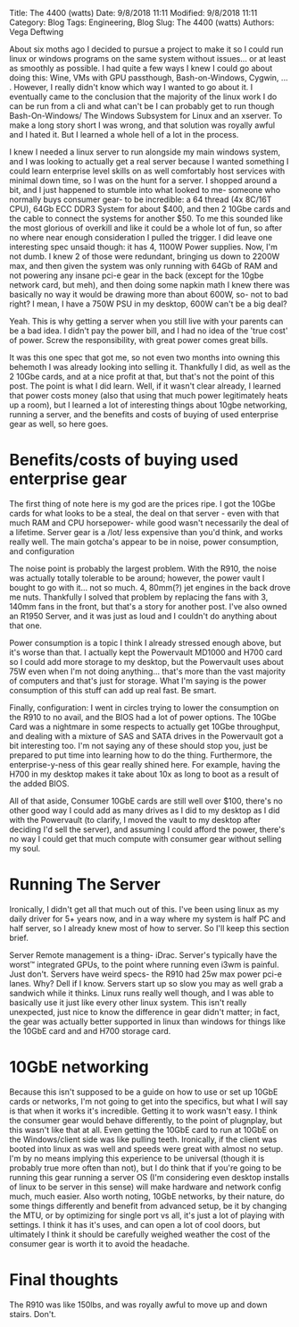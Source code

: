 Title: The 4400 (watts)
Date: 9/8/2018 11:11
Modified: 9/8/2018 11:11
Category: Blog
Tags: Engineering, Blog
Slug: The 4400 (watts)
Authors: Vega Deftwing

About six moths ago I decided to pursue a project to make it so I could run linux or windows programs on the same system without issues... or at least as smoothly as possible. I had quite a few ways I knew I could go about doing this: Wine, VMs with GPU passthough, Bash-on-Windows, Cygwin, ... . However, I really didn't know which way I wanted to go about it. I eventually came to the conclusion that the majority of the linux work I do can be run from a cli and what can't be I can probably get to run though Bash-On-Windows/ The Windows Subsystem for Linux and an xserver. To make a long story short I was wrong, and that solution was royally awful and I hated it. But I learned a whole hell of a lot in the process.

I knew I needed a linux server to run alongside my main windows system, and I was looking to actually get a real server because I wanted something I could learn enterprise level skills on as well comfortably host services with minimal down time, so I was on the hunt for a server. I shopped around a bit, and I just happened to stumble into what looked to me- someone who normally buys consumer gear- to be incredible: a 64 thread (4x 8C/16T CPU), 64Gb ECC DDR3 System for about $400, and then 2 10Gbe cards and the cable to connect the systems for another $50. To me this sounded like the most glorious of overkill and like it could be a whole lot of fun, so after no where near enough consideration I pulled the trigger. I did leave one interesting spec unsaid though: it has 4, 1100W Power supplies. Now, I'm not dumb. I knew 2 of those were redundant, bringing us down to 2200W max, and then given the system was only running with 64Gb of RAM and not powering any insane pci-e gear in the back (except for the 10gbe network card, but meh), and then doing some napkin math I knew there was basically no way it would be drawing more than about 600W, so- not to bad right? I mean, I have a 750W PSU in my desktop, 600W can't be a big deal?

Yeah. This is why getting a server when you still live with your parents can be a bad idea. I didn't pay the power bill, and I had no idea of the 'true cost' of power. Screw the responsibility, with great power comes great bills.

It was this one spec that got me, so not even two months into owning this behemoth I was already looking into selling it. Thankfully I did, as well as the 2 10Gbe cards, and at a nice profit at that, but that's not the point of this post. The point is what I did learn. Well, if it wasn't clear already, I learned that power costs money (also that using that much power legitimately heats up a room), but I learned a lot of interesting things about 10gbe networking, running a server, and the benefits and costs of buying of used enterprise gear as well, so here goes.

# Benefits/costs of buying used enterprise gear

The first thing of note here is my god are the prices ripe. I got the 10Gbe cards for what looks to be a steal, the deal on that server - even with that much RAM and CPU horsepower- while good wasn't necessarily the deal of a lifetime. Server gear is a /lot/ less expensive than you'd think, and works really well. The main gotcha's appear to be in noise, power consumption, and configuration

The noise point is probably the largest problem. With the R910, the noise was actually totally tolerable to be around; however, the power vault I bought to go with it... not so much. 4, 80mm(?) jet engines in the back drove me nuts. Thankfully I solved that problem by replacing the fans with 3, 140mm fans in the front, but that's a story for another post. I've also owned an R1950 Server, and it was just as loud and I couldn't do anything about that one.

Power consumption is a topic I think I already stressed enough above, but it's worse than that. I actually kept the Powervault MD1000 and H700 card so I could add more storage to my desktop, but the Powervault uses about 75W even when I'm not doing anything... that's more than the vast majority of computers and that's just for storage. What I'm saying is the power consumption of this stuff can add up real fast. Be smart.

Finally, configuration: I went in circles trying to lower the consumption on the R910 to no avail, and the BIOS had a lot of power options. The 10Gbe Card was a nightmare in some respects to actually get 10Gbe throughput, and dealing with a mixture of SAS and SATA drives in the Powervault got a bit interesting too. I'm not saying any of these should stop you, just be prepared to put time into learning how to do the thing. Furthermore, the enterprise-y-ness of this gear really shined here. For example, having the H700 in my desktop makes it take about 10x as long to boot as a result of the added BIOS.

All of that aside, Consumer 10GbE cards are still well over $100, there's no other good way I could add as many drives as I did to my desktop as I did with the Powervault (to clarify, I moved the vault to my desktop after deciding I'd sell the server), and assuming I could afford the power, there's no way I could get that much compute with consumer gear without selling my soul.

# Running The Server

Ironically, I didn't get all that much out of this. I've been using linux as my daily driver for 5+ years now, and in a way where my system is half PC and half server, so I already knew most of how to server. So I'll keep this section brief.

Server Remote management is a thing- iDrac. Server's typically have the worst™ integrated GPUs, to the point where running even i3wm is painful. Just don't. Servers have weird specs- the R910 had 25w max power pci-e lanes. Why? Dell if I know. Servers start up so slow you may as well grab a sandwich while it thinks. Linux runs really well though, and I was able to basically use it just like every other linux system. This isn't really unexpected, just nice to know the difference in gear didn't matter; in fact, the gear was actually better supported in linux than windows for things like the 10GbE card and and H700 storage card.

# 10GbE networking

Because this isn't supposed to be a guide on how to use or set up 10GbE cards or networks, I'm not going to get into the specifics, but what I will say is that when it works it's incredible. Getting it to work wasn't easy. I think the consumer gear would behave differently, to the point of plugnplay, but this wasn't like that at all. Even getting the 10GbE card to run at 10GbE on the Windows/client side was like pulling teeth. Ironically, if the client was booted into linux as was well and speeds were great with almost no setup. I'm by no means implying this experience to be universal (though it is probably true more often than not), but I do think that if you're going to be running this gear running a server OS (I'm considering even desktop installs of linux to be server in this sense) will make hardware and network config much, much easier. Also worth noting, 10GbE networks, by their nature, do some things differently and benefit from advanced setup, be it by changing the MTU, or by optimizing for single port vs all, it's just a lot of playing with settings. I think it has it's uses, and can open a lot of cool doors, but ultimately I think it should be carefully weighed weather the cost of the consumer gear is worth it to avoid the headache.

# Final thoughts

The R910 was like 150lbs, and was royally awful to move up and down stairs. Don't.
